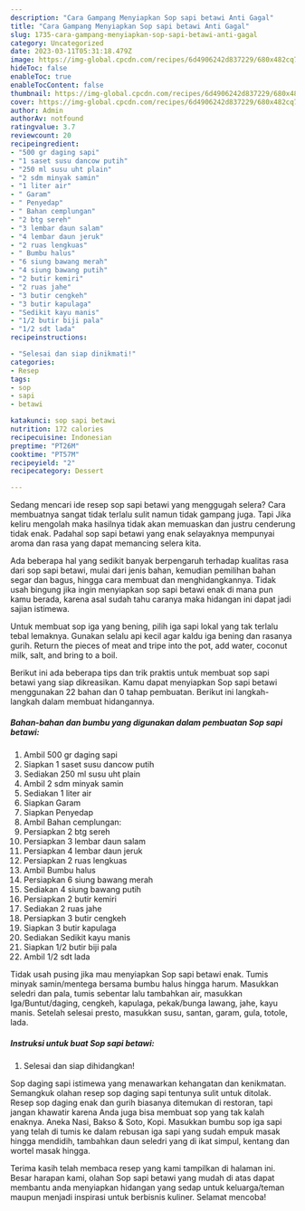 ```yaml
---
description: "Cara Gampang Menyiapkan Sop sapi betawi Anti Gagal"
title: "Cara Gampang Menyiapkan Sop sapi betawi Anti Gagal"
slug: 1735-cara-gampang-menyiapkan-sop-sapi-betawi-anti-gagal
category: Uncategorized
date: 2023-03-11T05:31:18.479Z
image: https://img-global.cpcdn.com/recipes/6d4906242d837229/680x482cq70/sop-sapi-betawi-foto-resep-utama.jpg
hideToc: false
enableToc: true
enableTocContent: false
thumbnail: https://img-global.cpcdn.com/recipes/6d4906242d837229/680x482cq70/sop-sapi-betawi-foto-resep-utama.jpg
cover: https://img-global.cpcdn.com/recipes/6d4906242d837229/680x482cq70/sop-sapi-betawi-foto-resep-utama.jpg
author: Admin
authorAv: notfound
ratingvalue: 3.7
reviewcount: 20
recipeingredient:
- "500 gr daging sapi"
- "1 saset susu dancow putih"
- "250 ml susu uht plain"
- "2 sdm minyak samin"
- "1 liter air"
- " Garam"
- " Penyedap"
- " Bahan cemplungan"
- "2 btg sereh"
- "3 lembar daun salam"
- "4 lembar daun jeruk"
- "2 ruas lengkuas"
- " Bumbu halus"
- "6 siung bawang merah"
- "4 siung bawang putih"
- "2 butir kemiri"
- "2 ruas jahe"
- "3 butir cengkeh"
- "3 butir kapulaga"
- "Sedikit kayu manis"
- "1/2 butir biji pala"
- "1/2 sdt lada"
recipeinstructions:

- "Selesai dan siap dinikmati!"
categories:
- Resep
tags:
- sop
- sapi
- betawi

katakunci: sop sapi betawi 
nutrition: 172 calories
recipecuisine: Indonesian
preptime: "PT26M"
cooktime: "PT57M"
recipeyield: "2"
recipecategory: Dessert

---
```



Sedang mencari ide resep sop sapi betawi yang menggugah selera? Cara membuatnya sangat tidak terlalu sulit namun tidak gampang juga. Tapi Jika keliru mengolah maka hasilnya tidak akan memuaskan dan justru cenderung tidak enak. Padahal sop sapi betawi yang enak selayaknya mempunyai aroma dan rasa yang dapat memancing selera kita.


Ada beberapa hal yang sedikit banyak berpengaruh terhadap kualitas rasa dari sop sapi betawi, mulai dari jenis bahan, kemudian pemilihan bahan segar dan bagus, hingga cara membuat dan menghidangkannya. Tidak usah bingung jika ingin menyiapkan sop sapi betawi enak di mana pun kamu berada, karena asal sudah tahu caranya maka hidangan ini dapat jadi sajian istimewa.

Untuk membuat sop iga yang bening, pilih iga sapi lokal yang tak terlalu tebal lemaknya. Gunakan selalu api kecil agar kaldu iga bening dan rasanya gurih. Return the pieces of meat and tripe into the pot, add water, coconut milk, salt, and bring to a boil.


Berikut ini ada beberapa tips dan trik praktis untuk membuat sop sapi betawi yang siap dikreasikan. Kamu dapat menyiapkan Sop sapi betawi menggunakan 22 bahan dan 0 tahap pembuatan. Berikut ini langkah-langkah dalam membuat hidangannya.

<!--inarticleads1-->

##### Bahan-bahan dan bumbu yang digunakan dalam pembuatan Sop sapi betawi:

1. Ambil 500 gr daging sapi
1. Siapkan 1 saset susu dancow putih
1. Sediakan 250 ml susu uht plain
1. Ambil 2 sdm minyak samin
1. Sediakan 1 liter air
1. Siapkan  Garam
1. Siapkan  Penyedap
1. Ambil  Bahan cemplungan:
1. Persiapkan 2 btg sereh
1. Persiapkan 3 lembar daun salam
1. Persiapkan 4 lembar daun jeruk
1. Persiapkan 2 ruas lengkuas
1. Ambil  Bumbu halus
1. Persiapkan 6 siung bawang merah
1. Sediakan 4 siung bawang putih
1. Persiapkan 2 butir kemiri
1. Sediakan 2 ruas jahe
1. Persiapkan 3 butir cengkeh
1. Siapkan 3 butir kapulaga
1. Sediakan Sedikit kayu manis
1. Siapkan 1/2 butir biji pala
1. Ambil 1/2 sdt lada


Tidak usah pusing jika mau menyiapkan Sop sapi betawi enak. Tumis minyak samin/mentega bersama bumbu halus hingga harum. Masukkan seledri dan pala, tumis sebentar lalu tambahkan air, masukkan Iga/Buntut/daging, cengkeh, kapulaga, pekak/bunga lawang, jahe, kayu manis. Setelah selesai presto, masukkan susu, santan, garam, gula, totole, lada. 

<!--inarticleads2-->

##### Instruksi untuk buat Sop sapi betawi:


1. Selesai dan siap dihidangkan!

Sop daging sapi istimewa yang menawarkan kehangatan dan kenikmatan. Semangkuk olahan resep sop daging sapi tentunya sulit untuk ditolak. Resep sop daging enak dan gurih biasanya ditemukan di restoran, tapi jangan khawatir karena Anda juga bisa membuat sop yang tak kalah enaknya. Aneka Nasi, Bakso &amp; Soto, Kopi. Masukkan bumbu sop iga sapi yang telah di tumis ke dalam rebusan iga sapi yang sudah empuk masak hingga mendidih, tambahkan daun seledri yang di ikat simpul, kentang dan wortel masak hingga. 

Terima kasih telah membaca resep yang kami tampilkan di halaman ini. Besar harapan kami, olahan Sop sapi betawi yang mudah di atas dapat membantu anda menyiapkan hidangan yang sedap untuk keluarga/teman maupun menjadi inspirasi untuk berbisnis kuliner. Selamat mencoba!
